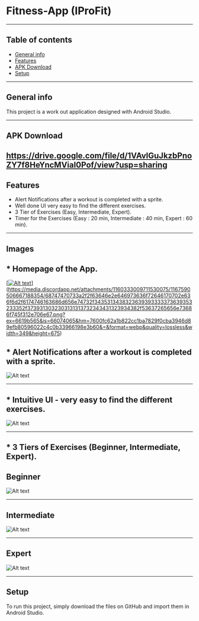 # Fitness-App (IProFit)

-------------------------------------------------------------------------------------------------------------

## Table of contents
* [General info](#general-info)
* [Features](#features)
* [APK Download](#apk-download)
* [Setup](#setup)

-------------------------------------------------------------------------------------------------------------

## General info
This project is a work out application designed with Android Studio.

-------------------------------------------------------------------------------------------------------------

## APK Download

https://drive.google.com/file/d/1VAvlGuJkzbPnoZY7f8HeYncMViaI0Pof/view?usp=sharing
-------------------------------------------------------------------------------------------------------------
	
## Features
* Alert Notifications after a workout is completed with a sprite.
* Well done UI very easy to find the different exercises.
* 3 Tier of Exercises (Easy, Intermediate, Expert).
* Timer for the Exercises (Easy : 20 min, Intermediate : 40 min, Expert : 60 min).

-------------------------------------------------------------------------------------------------------------

## Images

## * Homepage of the App.

[[![Alt text](![image](https://github.com/AlexisChartrand/Fitness-App/assets/44973499/8616c619-8249-4d40-a320-f95ee605faf7)
)](https://cdn.discordapp.com/attachments/1160333009711530075/1167590506667188354/68747470733a2f2f63646e2e646973636f72646170702e636f6d2f6174746163686d656e74732f3435313438323639393333373639353233352f3739313032303131313732343431323934382f53637265656e73686f745f312e706e67.png?ex=6619b565&is=66074065&hm=7600fc62a1b822cc1ba7829f0cba3946d89efb80596022c4c0b33966198e3b60&)](https://media.discordapp.net/attachments/1160333009711530075/1167590506667188354/68747470733a2f2f63646e2e646973636f72646170702e636f6d2f6174746163686d656e74732f3435313438323639393333373639353233352f3739313032303131313732343431323934382f53637265656e73686f745f312e706e67.png?ex=6619b565&is=66074065&hm=7600fc62a1b822cc1ba7829f0cba3946d89efb80596022c4c0b33966198e3b60&=&format=webp&quality=lossless&width=349&height=675)

## * Alert Notifications after a workout is completed with a sprite.

![Alt text](https://cdn.discordapp.com/attachments/779129388456869909/790696946347016233/Push_Notifications.png)

-------------------------------------------------------------------------------------------------------------

## * Intuitive UI - very easy to find the different exercises.

![Alt text](https://cdn.discordapp.com/attachments/552305404923740162/762043824414785547/Screenshot_5.png)

-------------------------------------------------------------------------------------------------------------

## * 3 Tiers of Exercises (Beginner, Intermediate, Expert).

## Beginner

![Alt text](https://cdn.discordapp.com/attachments/552305404923740162/762043824414785547/Screenshot_5.png)

-------------------------------------------------------------------------------------------------------------


## Intermediate
![Alt text](https://cdn.discordapp.com/attachments/708815018514317333/847169104183689266/Screenshot_5.png)

-------------------------------------------------------------------------------------------------------------


## Expert

![Alt text](https://cdn.discordapp.com/attachments/708815018514317333/847169108390314004/Screenshot_6.png)


-------------------------------------------------------------------------------------------------------------

	
## Setup
To run this project, simply download the files on GitHub and import them in Android Studio.



